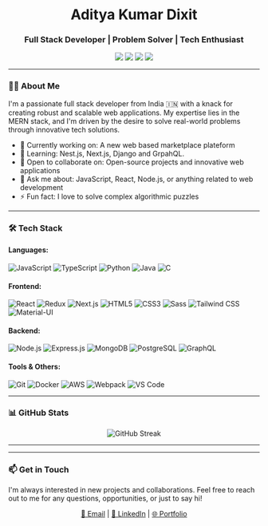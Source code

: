 <h1 align="center">Aditya Kumar Dixit</h1>
<h3 align="center">Full Stack Developer | Problem Solver | Tech Enthusiast</h3>

<p align="center">
  <a href="https://linkedin.com/in/adityakumardixit"><img src="https://img.shields.io/badge/-LinkedIn-0077B5?style=flat&logo=Linkedin&logoColor=white"/></a>
  <a href="mailto:adityadixit9660@gmail.com"><img src="https://img.shields.io/badge/-Email-D14836?style=flat&logo=Gmail&logoColor=white"/></a>
  <a href="https://github.com/adityadixit07"><img src="https://img.shields.io/badge/-GitHub-181717?style=flat&logo=github"/></a>
  <a href="https://adityadixitportfolio.vercel.app"><img src="https://img.shields.io/badge/-Portfolio-4285F4?style=flat&logo=google-chrome&logoColor=white"/></a>
</p>

---

### 👨‍💻 About Me

I'm a passionate full stack developer from India 🇮🇳 with a knack for creating robust and scalable web applications. My expertise lies in the MERN stack, and I'm driven by the desire to solve real-world problems through innovative tech solutions.

- 🔭 Currently working on: A new web based marketplace plateform
- 🌱 Learning: Nest.js, Next.js, Django and GrpahQL.
- 👯 Open to collaborate on: Open-source projects and innovative web applications
- 💬 Ask me about: JavaScript, React, Node.js, or anything related to web development
- ⚡ Fun fact: I love to solve complex algorithmic puzzles

---

### 🛠 Tech Stack

#### Languages:
![JavaScript](https://img.shields.io/badge/-JavaScript-F7DF1E?style=flat&logo=javascript&logoColor=black)
![TypeScript](https://img.shields.io/badge/-TypeScript-3178C6?style=flat&logo=typescript&logoColor=white)
![Python](https://img.shields.io/badge/-Python-3776AB?style=flat&logo=python&logoColor=white)
![Java](https://img.shields.io/badge/-Java-007396?style=flat&logo=java&logoColor=white)
![C](https://img.shields.io/badge/-C-A8B9CC?style=flat&logo=c&logoColor=black)

#### Frontend:
![React](https://img.shields.io/badge/-React-61DAFB?style=flat&logo=react&logoColor=black)
![Redux](https://img.shields.io/badge/-Redux-764ABC?style=flat&logo=redux&logoColor=white)
![Next.js](https://img.shields.io/badge/-Next.js-000000?style=flat&logo=next.js&logoColor=white)
![HTML5](https://img.shields.io/badge/-HTML5-E34F26?style=flat&logo=html5&logoColor=white)
![CSS3](https://img.shields.io/badge/-CSS3-1572B6?style=flat&logo=css3&logoColor=white)
![Sass](https://img.shields.io/badge/-Sass-CC6699?style=flat&logo=sass&logoColor=white)
![Tailwind CSS](https://img.shields.io/badge/-Tailwind_CSS-38B2AC?style=flat&logo=tailwind-css&logoColor=white)
![Material-UI](https://img.shields.io/badge/-Material_UI-0081CB?style=flat&logo=material-ui&logoColor=white)

#### Backend:
![Node.js](https://img.shields.io/badge/-Node.js-339933?style=flat&logo=node.js&logoColor=white)
![Express.js](https://img.shields.io/badge/-Express.js-000000?style=flat&logo=express&logoColor=white)
![MongoDB](https://img.shields.io/badge/-MongoDB-47A248?style=flat&logo=mongodb&logoColor=white)
![PostgreSQL](https://img.shields.io/badge/-PostgreSQL-336791?style=flat&logo=postgresql&logoColor=white)
![GraphQL](https://img.shields.io/badge/-GraphQL-E10098?style=flat&logo=graphql&logoColor=white)

#### Tools & Others:
![Git](https://img.shields.io/badge/-Git-F05032?style=flat&logo=git&logoColor=white)
![Docker](https://img.shields.io/badge/-Docker-2496ED?style=flat&logo=docker&logoColor=white)
![AWS](https://img.shields.io/badge/-AWS-232F3E?style=flat&logo=amazon-aws&logoColor=white)
![Webpack](https://img.shields.io/badge/-Webpack-8DD6F9?style=flat&logo=webpack&logoColor=black)
![VS Code](https://img.shields.io/badge/-VS_Code-007ACC?style=flat&logo=visual-studio-code&logoColor=white)

---

### 📊 GitHub Stats

<p align="center">
  <img src="https://github-readme-streak-stats.herokuapp.com/?user=adityadixit07&theme=radical" alt="GitHub Streak" />
</p>

---

---

### 📫 Get in Touch
I'm always interested in new projects and collaborations. Feel free to reach out to me for any questions, opportunities, or just to say hi!

<p align="center">
  <a href="mailto:adityadixit9660@gmail.com">📧 Email</a> |
  <a href="https://linkedin.com/in/adityakumardixit">💼 LinkedIn</a> |
  <a href="https://adityadixitportfolio.vercel.app">🌐 Portfolio</a>
</p>
